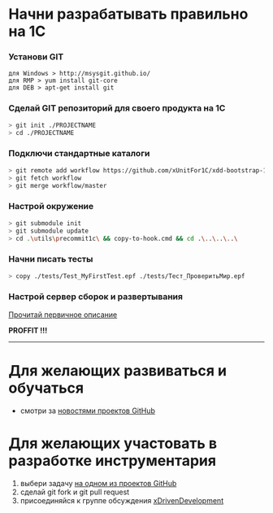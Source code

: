 # Начни разрабатывать правильно на 1С

### Установи GIT

```
для Windows > http://msysgit.github.io/
для RMP > yum install git-core
для DEB > apt-get install git
```

### Сделай GIT репозиторий для своего продукта на 1С

```sh
> git init ./PROJECTNAME
> cd ./PROJECTNAME
```

### Подключи стандартные каталоги

```sh
> git remote add workflow https://github.com/xUnitFor1C/xdd-bootstrap-1C.git
> git fetch workflow
> git merge workflow/master 
```

### Настрой окружение

```sh
> git submodule init
> git submodule update
> cd .\utils\precommit1c\ && copy-to-hook.cmd && cd .\..\..\..\

```

### Начни писать тесты

```sh
> copy ./tests/Test_MyFirstTest.epf ./tests/Тест_ПроверитьМир.epf
```

### Настрой сервер сборок и развертывания

[Прочитай первичное описание](
https://github.com/xDrivenDevelopment/xUnitFor1C/wiki/%D0%97%D0%B0%D0%BF%D1%83%D1%81%D0%BA-%D1%82%D0%B5%D1%81%D1%82%D0%BE%D0%B2-%D0%B8%D0%B7-Jenkins)

**PROFFIT !!!**

----

# Для желающих развиваться и обучаться

* смотри за [новостями проектов GitHub](https://github.com/xDrivenDevelopment)

# Для желающих участовать в разработке инструментария

1. выбери задачу [на одном из проектов GitHub](https://github.com/xDrivenDevelopment)
2. сделай git fork и git pull request
3. присоединяйся к группе обсуждения [xDrivenDevelopment](https://groups.google.com/forum/#!forum/ydd-1c-community)

